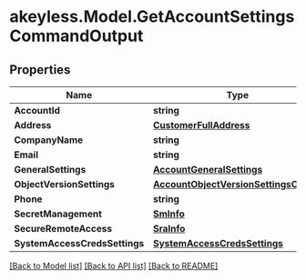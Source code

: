 # akeyless.Model.GetAccountSettingsCommandOutput

## Properties

Name | Type | Description | Notes
------------ | ------------- | ------------- | -------------
**AccountId** | **string** |  | [optional] 
**Address** | [**CustomerFullAddress**](CustomerFullAddress.md) |  | [optional] 
**CompanyName** | **string** |  | [optional] 
**Email** | **string** |  | [optional] 
**GeneralSettings** | [**AccountGeneralSettings**](AccountGeneralSettings.md) |  | [optional] 
**ObjectVersionSettings** | [**AccountObjectVersionSettingsOutput**](AccountObjectVersionSettingsOutput.md) |  | [optional] 
**Phone** | **string** |  | [optional] 
**SecretManagement** | [**SmInfo**](SmInfo.md) |  | [optional] 
**SecureRemoteAccess** | [**SraInfo**](SraInfo.md) |  | [optional] 
**SystemAccessCredsSettings** | [**SystemAccessCredsSettings**](SystemAccessCredsSettings.md) |  | [optional] 

[[Back to Model list]](../README.md#documentation-for-models) [[Back to API list]](../README.md#documentation-for-api-endpoints) [[Back to README]](../README.md)


